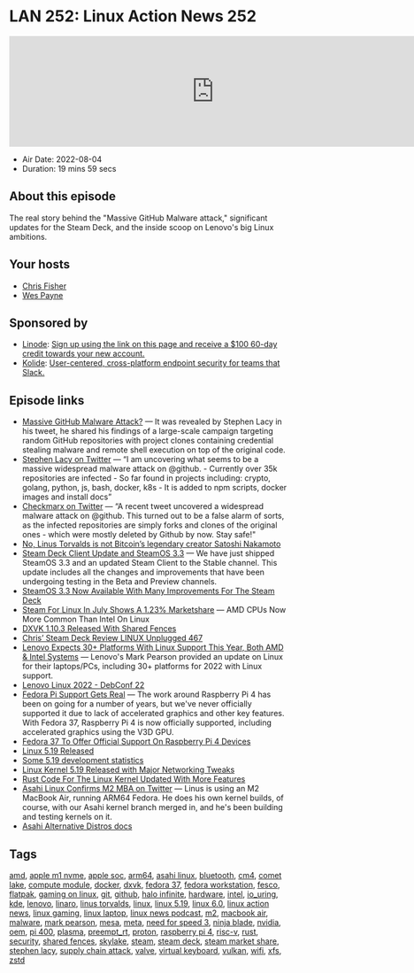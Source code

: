 # LAN 252: Linux Action News 252

<iframe src="https://player.fireside.fm/v2/DAcK9LdX+OBmt86xQ?theme=dark" width="740" height="200" frameborder="0" scrolling="no"></iframe>

* Air Date: 2022-08-04
* Duration: 19 mins 59 secs

## About this episode

The real story behind the "Massive GitHub Malware attack," significant updates for the Steam Deck, and the inside scoop on Lenovo's big Linux ambitions.

## Your hosts
* [Chris Fisher](https://linuxactionnews.com/hosts/chris)
* [Wes Payne](https://linuxactionnews.com/hosts/wes)

## Sponsored by

  * [Linode](http://linode.com/lan): [Sign up using the link on this page and receive a $100 60-day credit towards your new account. ](http://linode.com/lan)
  * [Kolide](https://kolide.com/lan): [User-centered, cross-platform endpoint security for teams that Slack. ](https://kolide.com/lan)



## Episode links

  * [Massive GitHub Malware Attack?](https://checkmarx.com/blog/large-scale-campaign-created-fake-github-projects-clones-with-fake-commit-added-malware/ "Massive GitHub Malware Attack?") — It was revealed by Stephen Lacy in his tweet, he shared his findings of a large-scale campaign targeting random GitHub repositories with project clones containing credential stealing malware and remote shell execution on top of the original code.
  * [Stephen Lacy on Twitter](https://nitter.it/stephenlacy/status/1554697077430505473 "Stephen Lacy on Twitter") — “I am uncovering what seems to be a massive widespread malware attack on @github. - Currently over 35k repositories are infected - So far found in projects including: crypto, golang, python, js, bash, docker, k8s - It is added to npm scripts, docker images and install docs”
  * [Checkmarx on Twitter](https://twitter.com/Checkmarx/status/1554795289256419330 "Checkmarx on Twitter") — “A recent tweet uncovered a widespread malware attack on @github. This turned out to be a false alarm of sorts, as the infected repositories are simply forks and clones of the original ones - which were mostly deleted by Github by now. Stay safe!"
  * [No, Linus Torvalds is not Bitcoin’s legendary creator Satoshi Nakamoto](https://www.zdnet.com/finance/linus-torvalds-is-not-bitcoins-legendary-creator-satoshi-nakamoto/ "No, Linus Torvalds is not Bitcoin’s legendary creator Satoshi Nakamoto")
  * [Steam Deck Client Update and SteamOS 3.3](https://steamcommunity.com/games/1675200/announcements/detail/3401924854795478415 "Steam Deck Client Update and SteamOS 3.3") — We have just shipped SteamOS 3.3 and an updated Steam Client to the Stable channel. This update includes all the changes and improvements that have been undergoing testing in the Beta and Preview channels.
  * [SteamOS 3.3 Now Available With Many Improvements For The Steam Deck](https://www.phoronix.com/news/Steam-OS-3.3-Steam-Deck "SteamOS 3.3 Now Available With Many Improvements For The Steam Deck")
  * [Steam For Linux In July Shows A 1.23% Marketshare](https://www.phoronix.com/news/Steam-Linux-July-2022 "Steam For Linux In July Shows A 1.23% Marketshare") — AMD CPUs Now More Common Than Intel On Linux
  * [DXVK 1.10.3 Released With Shared Fences](https://www.phoronix.com/news/DXVK-1.10.3-Released "DXVK 1.10.3 Released With Shared Fences")
  * [Chris’ Steam Deck Review LINUX Unplugged 467](https://linuxunplugged.com/467 "Chris’ Steam Deck Review LINUX Unplugged 467")
  * [Lenovo Expects 30+ Platforms With Linux Support This Year, Both AMD & Intel Systems](https://www.phoronix.com/news/Lenovo-Linux-2022-State "Lenovo Expects 30+ Platforms With Linux Support This Year, Both AMD & Intel Systems") — Lenovo's Mark Pearson provided an update on Linux for their laptops/PCs, including 30+ platforms for 2022 with Linux support. 
  * [Lenovo Linux 2022 - DebConf 22](https://debconf22.debconf.org/talks/10-lenovo-linux-2022/ "Lenovo Linux 2022 - DebConf 22")
  * [Fedora Pi Support Gets Real](https://fedoraproject.org/wiki/Changes/RaspberryPi4 "Fedora Pi Support Gets Real") — The work around Raspberry Pi 4 has been on going for a number of years, but we've never officially supported it due to lack of accelerated graphics and other key features. With Fedora 37, Raspberry Pi 4 is now officially supported, including accelerated graphics using the V3D GPU.
  * [Fedora 37 To Offer Official Support On Raspberry Pi 4 Devices](https://www.phoronix.com/news/Raspberry-Pi-4-Fedora-37 "Fedora 37 To Offer Official Support On Raspberry Pi 4 Devices")
  * [Linux 5.19 Released](https://lwn.net/Articles/903033/ "Linux 5.19 Released")
  * [Some 5.19 development statistics](https://lwn.net/Articles/902854/ "Some 5.19 development statistics")
  * [Linux Kernel 5.19 Released with Major Networking Tweaks](https://www.omgubuntu.co.uk/2022/07/linux-kernel-5-19-new-features "Linux Kernel 5.19 Released with Major Networking Tweaks")
  * [Rust Code For The Linux Kernel Updated With More Features](https://www.phoronix.com/news/Rust-v8-For-Linux-Kernel "Rust Code For The Linux Kernel Updated With More Features")
  * [Asahi Linux Confirms M2 MBA on Twitter](https://twitter.com/AsahiLinux/status/1554282555045969921 "Asahi Linux Confirms M2 MBA on Twitter") — Linus is using an M2 MacBook Air, running ARM64 Fedora. He does his own kernel builds, of course, with our Asahi kernel branch merged in, and he's been building and testing kernels on it. 
  * [Asahi Alternative Distros docs](https://github.com/AsahiLinux/docs/wiki/SW%3AAlternative-Distros "Asahi Alternative Distros docs")



## Tags

[amd](https://linuxactionnews.com/tags/amd), [apple m1 nvme](https://linuxactionnews.com/tags/apple%20m1%20nvme), [apple soc](https://linuxactionnews.com/tags/apple%20soc), [arm64](https://linuxactionnews.com/tags/arm64), [asahi linux](https://linuxactionnews.com/tags/asahi%20linux), [bluetooth](https://linuxactionnews.com/tags/bluetooth), [cm4](https://linuxactionnews.com/tags/cm4), [comet lake](https://linuxactionnews.com/tags/comet%20lake), [compute module](https://linuxactionnews.com/tags/compute%20module), [docker](https://linuxactionnews.com/tags/docker), [dxvk](https://linuxactionnews.com/tags/dxvk), [fedora 37](https://linuxactionnews.com/tags/fedora%2037), [fedora workstation](https://linuxactionnews.com/tags/fedora%20workstation), [fesco](https://linuxactionnews.com/tags/fesco), [flatpak](https://linuxactionnews.com/tags/flatpak), [gaming on linux](https://linuxactionnews.com/tags/gaming%20on%20linux), [git](https://linuxactionnews.com/tags/git), [github](https://linuxactionnews.com/tags/github), [halo infinite](https://linuxactionnews.com/tags/halo%20infinite), [hardware](https://linuxactionnews.com/tags/hardware), [intel](https://linuxactionnews.com/tags/intel), [io_uring](https://linuxactionnews.com/tags/io_uring), [kde](https://linuxactionnews.com/tags/kde), [lenovo](https://linuxactionnews.com/tags/lenovo), [linaro](https://linuxactionnews.com/tags/linaro), [linus torvalds](https://linuxactionnews.com/tags/linus%20torvalds), [linux](https://linuxactionnews.com/tags/linux), [linux 5.19](https://linuxactionnews.com/tags/linux%205.19), [linux 6.0](https://linuxactionnews.com/tags/linux%206.0), [linux action news](https://linuxactionnews.com/tags/linux%20action%20news), [linux gaming](https://linuxactionnews.com/tags/linux%20gaming), [linux laptop](https://linuxactionnews.com/tags/linux%20laptop), [linux news podcast](https://linuxactionnews.com/tags/linux%20news%20podcast), [m2](https://linuxactionnews.com/tags/m2), [macbook air](https://linuxactionnews.com/tags/macbook%20air), [malware](https://linuxactionnews.com/tags/malware), [mark pearson](https://linuxactionnews.com/tags/mark%20pearson), [mesa](https://linuxactionnews.com/tags/mesa), [meta](https://linuxactionnews.com/tags/meta), [need for speed 3](https://linuxactionnews.com/tags/need%20for%20speed%203), [ninja blade](https://linuxactionnews.com/tags/ninja%20blade), [nvidia](https://linuxactionnews.com/tags/nvidia), [oem](https://linuxactionnews.com/tags/oem), [pi 400](https://linuxactionnews.com/tags/pi%20400), [plasma](https://linuxactionnews.com/tags/plasma), [preempt_rt](https://linuxactionnews.com/tags/preempt_rt), [proton](https://linuxactionnews.com/tags/proton), [raspberry pi 4](https://linuxactionnews.com/tags/raspberry%20pi%204), [risc-v](https://linuxactionnews.com/tags/risc-v), [rust](https://linuxactionnews.com/tags/rust), [security](https://linuxactionnews.com/tags/security), [shared fences](https://linuxactionnews.com/tags/shared%20fences), [skylake](https://linuxactionnews.com/tags/skylake), [steam](https://linuxactionnews.com/tags/steam), [steam deck](https://linuxactionnews.com/tags/steam%20deck), [steam market share](https://linuxactionnews.com/tags/steam%20market%20share), [stephen lacy](https://linuxactionnews.com/tags/stephen%20lacy), [supply chain attack](https://linuxactionnews.com/tags/supply%20chain%20attack), [valve](https://linuxactionnews.com/tags/valve), [virtual keyboard](https://linuxactionnews.com/tags/virtual%20keyboard), [vulkan](https://linuxactionnews.com/tags/vulkan), [wifi](https://linuxactionnews.com/tags/wifi), [xfs](https://linuxactionnews.com/tags/xfs), [zstd](https://linuxactionnews.com/tags/zstd)